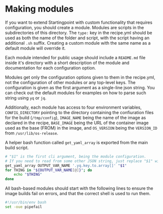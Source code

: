 # Making modules

If you want to extend Startingpoint with custom functionality that requires configuration, you should create a module. Modules are scripts in the subdirectories of this directory. The `type:` key in the recipe.yml should be used as both the name of the folder and script, with the script having an additional `.sh` suffix. Creating a custom module with the same name as a default module will override it.

Each module intended for public usage should include a `README.md` file inside it's directory with a short description of the module and documentation for each configuration option.

Modules get only the configuration options given to them in the recipe.yml, not the configuration of other modules or any top-level keys. The configuration is given as the first argument as a single-line json string. You can check out the default modules for examples on how to parse such string using `yq` or `jq`.  

Additionally, each module has access to four environment variables, `CONFIG_DIRECTORY` pointing to the directory containing the confiuration files for the build (`/tmp/config`), `IMAGE_NAME` being the name of the image as declared in the recipe, `BASE_IMAGE` being the URL of the container image used as the base (FROM) in the image, and `OS_VERSION` being the `VERSION_ID` from `/usr/lib/os-release`.

A helper bash function called `get_yaml_array` is exported from the main build script.
```bash
# "$1" is the first cli argument, being the module configuration.
# If you need to read from some other JSON string, just replace "$1" with "$VARNAME".
get_yaml_array OUTPUT_VAR_NAME '.yq.key.to.array[]' "$1"
for THING in "${OUTPUT_VAR_NAME[@]}"; do
    echo "$THING"
done
```

All bash-based modules should start with the following lines to ensure the image builds fail on errors, and that the correct shell is used to run them.
```bash
#!/usr/bin/env bash
set -oue pipefail
```